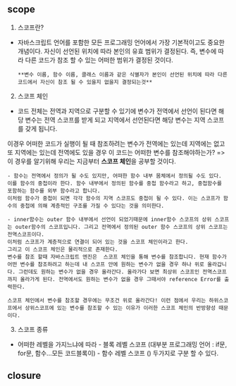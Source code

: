 ## scope

1. 스코프란?

- 자바스크립트 언어를 포함한 모든 프로그래밍 언어에서 가장 기본적이고도 중요한 개념이다.
  자신이 선언된 위치에 따라 본인의 유효 범위가 결정된다.
  즉, 변수에 따라 다른 코드가 참조 할 수 있는 어떠한 범위가 결정된 것이다.

      **변수 이름, 함수 이름, 클래스 이름과 같은 식별자가 본인이 선언된 위치에 따라 다른 코드에서 자신이 참조 될 수 있을지 없을지 결정되는것**

2. 스코프 체인

- 코드 전체는 전역과 지역으로 구분할 수 있기에 변수가 전역에서 선언이 된다면 해당 변수는 전역 스코프를 받게 되고 지역에서 선언된다면 해당 변수는 지역 스코프를 갖게 됩니다.

이경우 어떠한 코드가 실행이 될 때 참조하려는 변수가 전역에는 있는데 지역에는 없고 또 지역에는 있는데 전역에도 있을 경우 이 코드는 어떠한 변수를 참조해야하는가?
=> 이 경우를 알기위해 우리는 지금부터 **스코프 체인**을 공부할 것이다.

    - 함수는 전역에서 정의가 될 수도 있지만, 어떠한 함수 내부 몸체에서 정의될 수도 있다.
    이를 함수의 중첩이라 한다. 함수 내부에서 정의된 함수를 중첩 함수라고 하고, 중첩함수를 포함하는 함수를 외부 함수라고 합니다.
    이처럼 함수가 중첩이 되면 각각 함수의 지역 스코프도 중첩이 될 수 있다. 이는 스코프가 함수의 중첩에 의해 계층적인 구조를 가질 수 있다는 것을 의미한다.

    - inner함수는 outer 함수 내부에서 선언이 되었기때문에 inner함수 스코프의 상위 스코프는 outer함수의 스코프입니다. 그리고 전역에서 정의된 outer 함수 스코프의 상위 스코프는 전역스코프이다.
    이처럼 스코프가 계층적으로 연결이 되어 있는 것을 스코프 체인이라고 한다.
    그리고 이 스코프 체인은 물리적으로 존재한다.
    변수를 참조 할때 자바스크립트 엔진은  스코프 체인을 통해 변수를 참조합니다. 현재 함수가 어떤 변수를 참조하려고 하는데 내 스코프 안에 원하는 변수가 없을 경우 하나 위로 올라갑니다. 그런데도 원하는 변수가 없을 경우 올라간다. 올라가다 보면 최상위 스코프인 전역스코프까지 올라가게 된다. 전역에서도 원하는 변수가 없을 경우 그때서야 reference Error를 출력한다.

    스코프 체인에서 변수를 참조할 경우에는 무조건 위로 올라간다! 이런 점에서 우리는 하위스코프에서 상위스코프에 있는 변수를 참조할 수 있는 이유가 이러한 스코프 체인의 반방향성 때문이다.

3. 스코프 종류

- 어떠한 레벨을 가지느냐에 따라 - 블록 레벨 스코프 (대부분 프로그래밍 언어 : if문, for문, 함수...모든 코드블록이) - 함수 레벨 스코프 ()
  두가지로 구분 할 수 있다.

## closure
